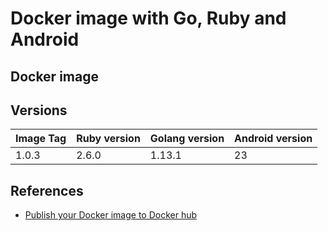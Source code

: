 # Docker image with Go, Ruby and Android

## Docker image

## Versions

| Image Tag | Ruby version | Golang version | Android version |
| --------- | ------------ | -------------- | --------------- |
| 1.0.3     | 2.6.0        | 1.13.1         | 23              |

## References

- [Publish your Docker image to Docker hub](https://hackernoon.com/publish-your-docker-image-to-docker-hub-10b826793faf)
